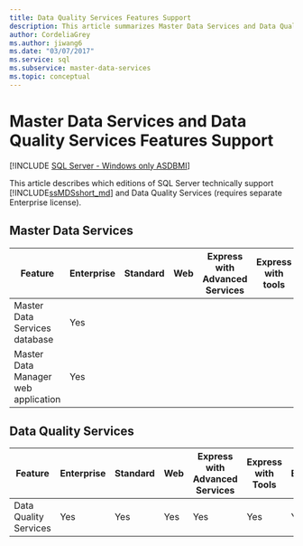 ```yaml
---
title: Data Quality Services Features Support
description: This article summarizes Master Data Services and Data Quality Services features support for the different editions of SQL Server.
author: CordeliaGrey
ms.author: jiwang6
ms.date: "03/07/2017"
ms.service: sql
ms.subservice: master-data-services
ms.topic: conceptual
---
```


# Master Data Services and Data Quality Services Features Support

[!INCLUDE [SQL Server - Windows only ASDBMI](../includes/applies-to-version/sql-windows-only-asdbmi.md)]

This article describes which editions of SQL Server technically support [!INCLUDE[ssMDSshort_md](../includes/ssmdsshort-md.md)] and Data Quality Services (requires separate Enterprise license).

## Master Data Services

|Feature |Enterprise|Standard |Web|Express with Advanced Services|Express with tools|Express|Developer|
| -------- | -------- | -------- | -------- | -------- | -------- | -------- | -------- |
|Master Data Services database|Yes||||||Yes|
|Master Data Manager web application   |Yes||||||Yes|

## Data Quality Services

|Feature|Enterprise|Standard|Web|Express with Advanced Services|Express with Tools|Express|Developer|  
| -------- | -------- | -------- | -------- | -------- | -------- | -------- | -------- |
|Data Quality Services|Yes|Yes|Yes|Yes|Yes|Yes|Yes|  


